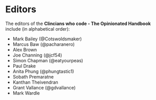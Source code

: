 # Editors

The editors of the **Clincians who code - The Opinionated Handbook** include (in alphabetical order):

* Mark Bailey (@Cotswoldsmaker)
* Marcus Baw (@pacharanero)
* Alex Brown
* Joe Channing (@jcf54)
* Simon Chapman (@eatyourpeas)
* Paul Drake
* Anita Phung (@phungtastic1)
* Sobath Premaratne
* Kanthan Theivendran
* Grant Vallance (@gdvallance)
* Mark Wardle
